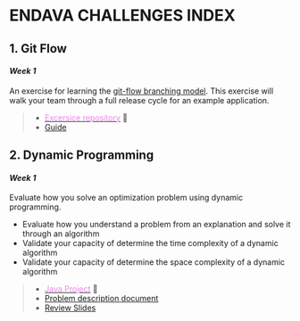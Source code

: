 # ENDAVA CHALLENGES INDEX


## 1. Git Flow
#### *Week 1* 

An exercise for learning the [git-flow branching model](http://nvie.com/posts/a-successful-git-branching-model/). This exercise will walk your team through a full release cycle for an example application.

> - [<font color="violet">Excersice repository</font>](https://github.com/Safimmi/git-flow-exercise) :memo:
> - [Guide](https://github.com/andresrrey/git-flow-exercise/blob/master/walkthrough/1-setup.**md**)

## 2. Dynamic Programming
#### *Week 1* 

Evaluate how you solve an optimization problem using dynamic programming.

- Evaluate how you understand a problem from an explanation and solve it through an algorithm
- Validate your capacity of determine the time complexity of a dynamic algorithm
- Validate your capacity of determine the space complexity of a dynamic algorithm
  
> - [<font color="violet">Java Project</font>](https://github.com/Safimmi/EndavaChallenges/tree/master/2.%20Dynamic%20Programming/vacuum) :memo:
> - [Problem description document](https://github.com/Safimmi/EndavaChallenges/blob/master/2.%20Dynamic%20Programming/challenge%20dp.pdf)
> - [Review Slides](https://github.com/Safimmi/EndavaChallenges/blob/master/2.%20Dynamic%20Programming/Challenge%20-%20Dynamic%20Programming.pptx)






